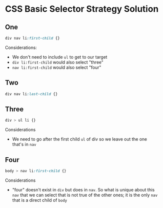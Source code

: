 # CSS Basic Selector Strategy Solution

## One

```css
div nav li:first-child {}
```

Considerations:
- We don't need to include `ul` to get to our target
- `div li:first-child` would also select "three"
- `nav li:first-child` would also select "four"

## Two

```css
div nav li:last-child {}
```

## Three

```css
div > ul li {}
```

Considerations
- We need to go after the first child `ul` of div so we leave out the one that's in `nav`

## Four

```css
body > nav li:first-child {}
```

Considerations
- "four" doesn't exist in `div` but does in `nav`. So what is unique about this `nav` that we can select that is not true of the other ones; it is the only `nav` that is a direct child of `body`